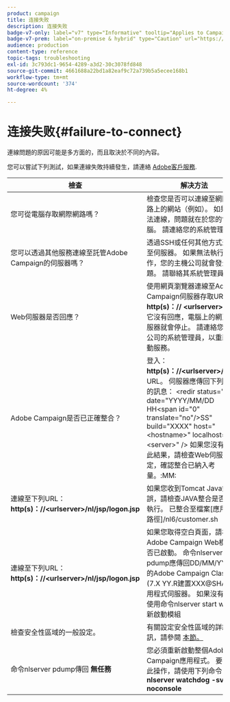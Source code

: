 ```yaml
---
product: campaign
title: 连接失败
description: 连接失败
badge-v7-only: label="v7" type="Informative" tooltip="Applies to Campaign Classic v7 only"
badge-v7-prem: label="on-premise & hybrid" type="Caution" url="https://experienceleague.adobe.com/docs/campaign-classic/using/installing-campaign-classic/architecture-and-hosting-models/hosting-models-lp/hosting-models.html" tooltip="Applies to on-premise and hybrid deployments only"
audience: production
content-type: reference
topic-tags: troubleshooting
exl-id: 3c793dc1-9654-4289-a3d2-30c3078fd848
source-git-commit: 4661688a22bd1a82eaf9c72a739b5a5ecee168b1
workflow-type: tm+mt
source-wordcount: '374'
ht-degree: 4%

---
```


# 连接失败{#failure-to-connect}



連線問題的原因可能是多方面的，而且取決於不同的內容。

您可以嘗試下列測試，如果連線失敗持續發生，請連絡 [Adobe客戶服務](https://helpx.adobe.com/cn/enterprise/admin-guide.html/enterprise/using/support-for-experience-cloud.ug.html).



<table> 
<thead> 
<tr> 
<th>檢查<br /> </th> 
<th>解决方法<br /> </th> 
</tr> 
</thead> 
<tbody> 
<tr> 
<td>您可從電腦存取網際網路嗎？</td> 
<td>檢查您是否可以連線至網際網路上的網站（例如）。 如果您無法連線，問題就在於您的電腦。 請連絡您的系統管理員。</td>
</tr>
<tr> 
<td>您可以透過其他服務連線至託管Adobe Campaign的伺服器嗎？</td> 
<td>透過SSH或任何其他方式連線至伺服器。 如果無法執行此操作，您的主機公司就會發生問題。 請聯絡其系統管理員。</td>
</tr>
<tr> 
<td>Web伺服器是否回應？</td> 
<td>使用網頁瀏覽器連線至Adobe Campaign伺服器存取URL： <b>http(s)：// &lt;urlserver&gt;</b>. 如果它沒有回應，電腦上的網頁伺服器就會停止。 請連絡您主機公司的系統管理員，以重新啟動服務。</td>
</tr>
<tr> 
<td>Adobe Campaign是否已正確整合？</td> 
<td>登入： <b>http(s)：//&lt;urlserver&gt;/r/test</b> URL。 伺服器應傳回下列型別的訊息： &lt;redir status="OK" date="YYYY/MM/DD HH&lt;span id="0" translate="no"/&gt;SS" build="XXXX" host="&lt;hostname&gt;" localhost="&lt;server&gt;" /&gt;
如果您沒有取得此結果，請檢查Web伺服器設定，確認整合已納入考量。:MM:</td>
</tr>
<tr> 
<td>連線至下列URL： <b>http(s)：//&lt;urlserver&gt;/nl/jsp/logon.jsp</b></td>
<td>如果您收到Tomcat Java錯誤，請檢查JAVA整合是否正確執行。 已整合至檔案[應用程式路徑]/nl6/customer.sh</td>
</tr>
<tr> 
<td>連線至下列URL： <b>http(s)：//&lt;urlserver&gt;/nl/jsp/logon.jsp</b></td>
<td>如果您取得空白頁面，請檢查Adobe Campaign Web模組是否已啟動。 命令nlserver pdump應傳回DD/MM/YYYY的Adobe Campaign Classic (7.X YY.R建置XXX@SHA1)應用程式伺服器。 如果沒有，請使用命令nlserver start web重新啟動模組</td>
</tr>
<tr>
<td>檢查安全性區域的一般設定。</td>
<td>有關設定安全性區域的詳細資訊，請參閱 <a href="https://experienceleague.adobe.com/docs/campaign-classic/using/installing-campaign-classic/additional-configurations/configuring-campaign-server.html#configuring-campaign-server"/>本節。</a></td>
</tr>
<tr>
<td>命令nlserver pdump傳回 <b>無任務</b></td>
<td>您必須重新啟動整個Adobe Campaign應用程式。 要執行此操作，請使用下列命令： <b>nlserver watchdog -svc -noconsole</b></td>
</tr>
</tbody> 
</table>
